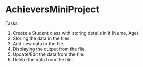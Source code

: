 # AchieversMiniProject

Tasks:
  1. Create a Student class with storing details in it (Name, Age)
  2. Storing the data in the files.
  3. Add new data to the file.
  4. Displaying the output from the file.
  5. Update/Edit the data from the file.
  6. Delete the data from the file.
